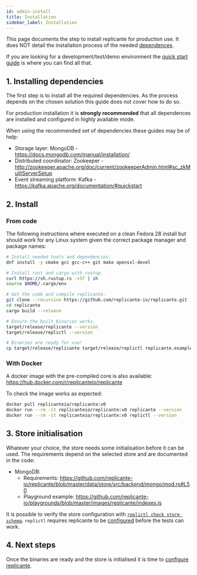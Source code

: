 ```yaml
---
id: admin-install
title: Installation
sidebar_label: Installation
---
```


This page documents the step to install replicante for production use.
It does NOT detail the installation process of the needed [dependences](admin-deps.md).

If you are looking for a development/test/demo environment the
[quick start guide](quick-start.md) is where you can find all that.


## 1. Installing dependencies
The first step is to install all the required dependencies.
As the process depends on the chosen solution this guide does not cover how to do so.

For production installation it is **strongly recommended** that all dependences
are installed and configured in highly available mode.

When using the recommended set of dependencies these guides may be of help:

  * Storage layer: MongoDB - https://docs.mongodb.com/manual/installation/
  * Distributed coordinator: Zookeeper - http://zookeeper.apache.org/doc/current/zookeeperAdmin.html#sc_zkMulitServerSetup
  * Event streaming platform: Kafka - https://kafka.apache.org/documentation/#quickstart


## 2. Install

### From code
The following instructions where executed on a clean Fedora 28 install but should work for any
Linux system given the correct package manager and package names:

```bash
# Install needed tools and dependencies.
dnf install -y cmake gcc gcc-c++ git make openssl-devel

# Install rust and cargo with rustup.
curl https://sh.rustup.rs -sSf | sh
source $HOME/.cargo/env

# Get the code and compile replicante.
git clone --recursive https://github.com/replicante-io/replicante.git
cd replicante
cargo build --release

# Ensure the built binaries works.
target/release/replicante --version
target/release/replictl --version

# Binaries are ready for use!
cp target/release/replicante target/release/replictl replicante.example.yaml /path/to/install/location/
```

### With Docker
A docker image with the pre-compiled core is also available:
https://hub.docker.com/r/replicanteio/replicante

To check the image works as expected:
```bash
docker pull replicanteio/replicante:v0
docker run --rm -it replicanteio/replicante:v0 replicante --version
docker run --rm -it replicanteio/replicante:v0 replictl --version
```


## 3. Store initialisation
Whatever your choice, the store needs some initialisation before it can be used.
The requirements depend on the selected store and are documented in the code:

  * MongoDB:
    * Requirements: https://github.com/replicante-io/replicante/blob/master/data/store/src/backend/mongo/mod.rs#L50
    * Playground example: https://github.com/replicante-io/playgrounds/blob/master/images/replicante/indexes.js

It is possible to verify the store configuration with [`replictl check store schema`](replictl-check.md).
`replictl` requires replicante to be [configured](admin-config.md) before the tests can work.


## 4. Next steps
Once the binaries are ready and the store is initialised it is time to [configure replicante](admin-config.md).
